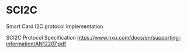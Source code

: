 # SCI2C
Smart Card I2C protocol implementation

SCI2C Protocol Specification https://www.nxp.com/docs/en/supporting-information/AN12207.pdf

